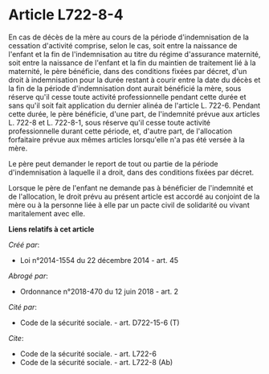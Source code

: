 # Article L722-8-4

En cas de décès de la mère au cours de la période d'indemnisation de la cessation d'activité comprise, selon le cas, soit
entre la naissance de l'enfant et la fin de l'indemnisation au titre du régime d'assurance maternité, soit entre la naissance
de l'enfant et la fin du maintien de traitement lié à la maternité, le père bénéficie, dans des conditions fixées par décret,
d'un droit à indemnisation pour la durée restant à courir entre la date du décès et la fin de la période d'indemnisation dont
aurait bénéficié la mère, sous réserve qu'il cesse toute activité professionnelle pendant cette durée et sans qu'il soit fait
application du dernier alinéa de l'article L. 722-6. Pendant cette durée, le père bénéficie, d'une part, de l'indemnité
prévue aux articles L. 722-8 et L. 722-8-1, sous réserve qu'il cesse toute activité professionnelle durant cette période, et,
d'autre part, de l'allocation forfaitaire prévue aux mêmes articles lorsqu'elle n'a pas été versée à la mère. 

Le père peut demander le report de tout ou partie de la période d'indemnisation à laquelle il a droit, dans des conditions
fixées par décret. 

Lorsque le père de l'enfant ne demande pas à bénéficier de l'indemnité et de l'allocation, le droit prévu au présent article
est accordé au conjoint de la mère ou à la personne liée à elle par un pacte civil de solidarité ou vivant maritalement avec
elle.

**Liens relatifs à cet article**

_Créé par_:

  - Loi n°2014-1554 du 22 décembre 2014 - art. 45

_Abrogé par_:

  - Ordonnance n°2018-470 du 12 juin 2018 - art. 2

_Cité par_:

  - Code de la sécurité sociale. - art. D722-15-6 (T)

_Cite_:

  - Code de la sécurité sociale. - art. L722-6
  - Code de la sécurité sociale. - art. L722-8 (Ab)

